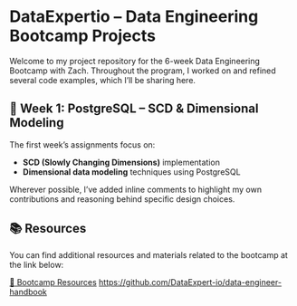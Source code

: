 # DataExpertio – Data Engineering Bootcamp Projects

Welcome to my project repository for the 6-week Data Engineering Bootcamp with Zach. Throughout the program, I worked on and refined several code examples, which I’ll be sharing here.

## 📌 Week 1: PostgreSQL – SCD & Dimensional Modeling

The first week’s assignments focus on:
- **SCD (Slowly Changing Dimensions)** implementation
- **Dimensional data modeling** techniques using PostgreSQL

Wherever possible, I’ve added inline comments to highlight my own contributions and reasoning behind specific design choices.

## 📚 Resources

You can find additional resources and materials related to the bootcamp at the link below:

[🔗 Bootcamp Resources](#) https://github.com/DataExpert-io/data-engineer-handbook
